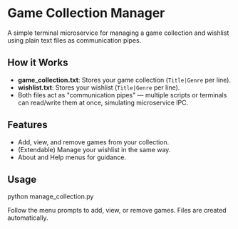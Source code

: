 # Game Collection Manager

A simple terminal microservice for managing a game collection and wishlist using plain text files as communication pipes.

## How it Works

- **game_collection.txt**: Stores your game collection (`Title|Genre` per line).
- **wishlist.txt**: Stores your wishlist (`Title|Genre` per line).
- Both files act as "communication pipes" — multiple scripts or terminals can read/write them at once, simulating microservice IPC.

## Features

- Add, view, and remove games from your collection.
- (Extendable) Manage your wishlist in the same way.
- About and Help menus for guidance.

## Usage

python manage_collection.py

Follow the menu prompts to add, view, or remove games. Files are created automatically.
